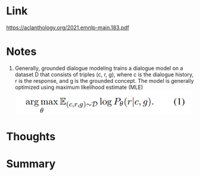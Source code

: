 Link
===============
<p>

https://aclanthology.org/2021.emnlp-main.183.pdf

</p>


Notes
===============

1. Generally, grounded dialogue modeling trains a dialogue model on a dataset D that consists of triples (c, r, g),
   where c is the dialogue history, r is the response, and g is the grounded concept. The model is generally optimized
   using maximum likelihood estimate (MLE)
   ![img.png](img.png)

Thoughts
===============



Summary
===============